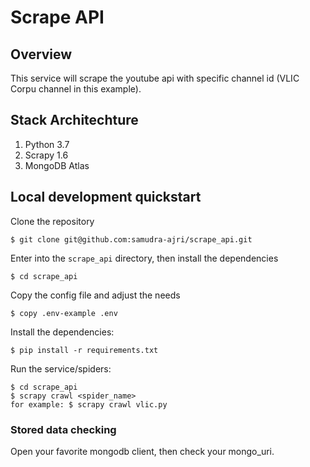 # Scrape API 

## Overview
This service will scrape the youtube api with specific channel id (VLIC Corpu channel in this example).

## Stack Architechture
1. Python 3.7
2. Scrapy 1.6
3. MongoDB Atlas

## Local development quickstart
Clone the repository
```
$ git clone git@github.com:samudra-ajri/scrape_api.git
```
Enter into the `scrape_api` directory, then install the dependencies
```
$ cd scrape_api
```
Copy the config file and adjust the needs
```
$ copy .env-example .env
```
Install the dependencies:
```
$ pip install -r requirements.txt
```
Run the service/spiders:
```
$ cd scrape_api
$ scrapy crawl <spider_name>
for example: $ scrapy crawl vlic.py
```

### Stored data checking
Open your favorite mongodb client, then check your mongo_uri.
